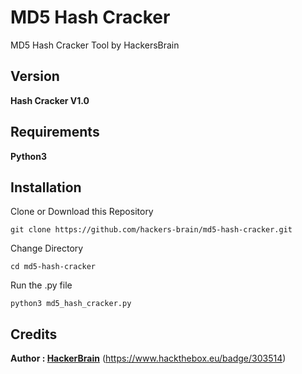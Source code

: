# MD5 Hash Cracker
MD5 Hash Cracker Tool by HackersBrain
## Version
**Hash Cracker V1.0**

## Requirements
**Python3**

## Installation
Clone or Download this Repository
```
git clone https://github.com/hackers-brain/md5-hash-cracker.git
```
Change Directory
```
cd md5-hash-cracker
```
Run the .py file
```
python3 md5_hash_cracker.py
```
## Credits
**Author : [HackerBrain](https://github.com/hackers-brain/)**
(https://www.hackthebox.eu/badge/303514)
